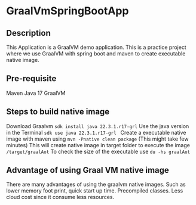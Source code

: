 # GraalVmSpringBootApp

## Description 
This Application is a GraalVM demo application.
This is a practice project where we use GraalVM with spring boot and maven to create executable native image.

## Pre-requisite
Maven
Java 17
GraalVM 

## Steps to build native image
Download Graalvm `sdk install java 22.3.1.r17-grl`
Use the java version in the Terminal `sdk use java 22.3.1.r17-grl `
Create a executable native image with maven using `mvn -Pnative clean package` (This might take few minutes)
This will create native image in target folder to execute the image `/target/graalAot`
To check the size of the executable use `du -hs graalAot`

## Advantage of using Graal VM native image
There are many advantages of using the graalvm native images. Such as lower memory foot print, quick start up time. 
Precompiled classes. Less cloud cost since it consume less resources. 
